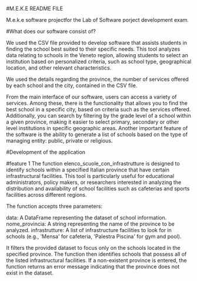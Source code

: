 #M.E.K.E README FILE

M.e.k.e software projectfor the Lab of Software porject development exam.

#What does our software consist of?

We used the CSV file provided to develop software that assists students in finding the school best suited to their specific needs. This tool analyzes data relating to schools in the Veneto region, allowing students to select an institution based on personalized criteria, such as school type, geographical location, and other relevant characteristics.

We used the details regarding the province, the number of services offered by each school and the city, contained in the CSV file.

From the main interface of our software, users can access a variety of services. Among these, there is the functionality that allows you to find the best school in a specific city, based on criteria such as the services offered. Additionally, you can search by filtering by the grade level of a school within a given province, making it easier to select primary, secondary or other level institutions in specific geographic areas.
Another important feature of the software is the ability to generate a list of schools based on the type of managing entity: public, private or religious. 

#Development of the application

#feature 1 
The function elenco_scuole_con_infrastrutture is designed to identify schools within a specified Italian province that have certain infrastructural facilities. This tool is particularly useful for educational administrators, policy makers, or researchers interested in analyzing the distribution and availability of school facilities such as cafeterias and sports facilities across different regions.

The function accepts three parameters:

data: A DataFrame representing the dataset of school information.
nome_provincia: A string representing the name of the province to be analyzed.
infrastrutture: A list of infrastructure facilities to look for in schools (e.g., 'Mensa' for cafeteria, 'Palestra Piscina' for gym and pool).

It filters the provided dataset to focus only on the schools located in the specified province.
The function then identifies schools that possess all of the listed infrastructural facilities.
If a non-existent province is entered, the function returns an error message indicating that the province does not exist in the dataset.
